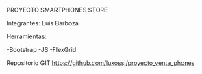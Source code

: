 PROYECTO SMARTPHONES STORE

Integrantes: Luis Barboza

Herramientas:

-Bootstrap
-JS
-FlexGrid

Repositorio GIT
https://github.com/luxossj/proyecto_venta_phones
